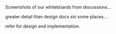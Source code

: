 Screenshots of our whiteboards from discussions...

greater detail than design docs sin some places...

refer for design and implementation.

